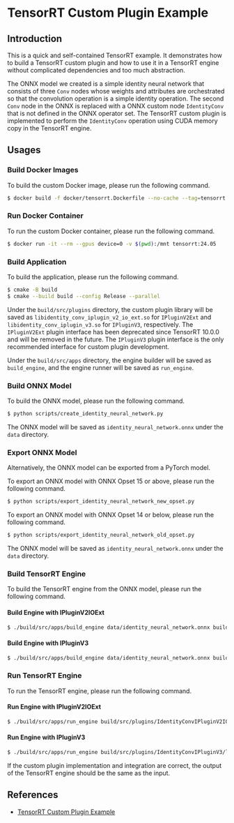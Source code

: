 # TensorRT Custom Plugin Example

## Introduction

This is a quick and self-contained TensorRT example. It demonstrates how to build a TensorRT custom plugin and how to use it in a TensorRT engine without complicated dependencies and too much abstraction.

The ONNX model we created is a simple identity neural network that consists of three `Conv` nodes whose weights and attributes are orchestrated so that the convolution operation is a simple identity operation. The second `Conv` node in the ONNX is replaced with a ONNX custom node `IdentityConv` that is not defined in the ONNX operator set. The TensorRT custom plugin is implemented to perform the `IdentityConv` operation using CUDA memory copy in the TensorRT engine.

## Usages

### Build Docker Images

To build the custom Docker image, please run the following command.

```bash
$ docker build -f docker/tensorrt.Dockerfile --no-cache --tag=tensorrt:24.05 .
```

### Run Docker Container

To run the custom Docker container, please run the following command.

```bash
$ docker run -it --rm --gpus device=0 -v $(pwd):/mnt tensorrt:24.05
```

### Build Application

To build the application, please run the following command.

```bash
$ cmake -B build
$ cmake --build build --config Release --parallel
```

Under the `build/src/plugins` directory, the custom plugin library will be saved as `libidentity_conv_iplugin_v2_io_ext.so` for `IPluginV2Ext` and `libidentity_conv_iplugin_v3.so` for `IPluginV3`, respectively. The `IPluginV2Ext` plugin interface has been deprecated since TensorRT 10.0.0 and will be removed in the future. The `IPluginV3` plugin interface is the only recommended interface for custom plugin development.

Under the `build/src/apps` directory, the engine builder will be saved as `build_engine`, and the engine runner will be saved as `run_engine`.

### Build ONNX Model

To build the ONNX model, please run the following command.

```bash
$ python scripts/create_identity_neural_network.py
```

The ONNX model will be saved as `identity_neural_network.onnx` under the `data` directory.

### Export ONNX Model

Alternatively, the ONNX model can be exported from a PyTorch model.

To export an ONNX model with ONNX Opset 15 or above, please run the following command.

```bash
$ python scripts/export_identity_neural_network_new_opset.py
```

To export an ONNX model with ONNX Opset 14 or below, please run the following command.

```bash
$ python scripts/export_identity_neural_network_old_opset.py
```

The ONNX model will be saved as `identity_neural_network.onnx` under the `data` directory.

### Build TensorRT Engine

To build the TensorRT engine from the ONNX model, please run the following command.

#### Build Engine with IPluginV2IOExt

```bash
$ ./build/src/apps/build_engine data/identity_neural_network.onnx build/src/plugins/IdentityConvIPluginV2IOExt/libidentity_conv_iplugin_v2_io_ext.so data/identity_neural_network_iplugin_v2_io_ext.engine
```

#### Build Engine with IPluginV3

```bash
$ ./build/src/apps/build_engine data/identity_neural_network.onnx build/src/plugins/IdentityConvIPluginV3/libidentity_conv_iplugin_v3.so data/identity_neural_network_iplugin_v3.engine
```

### Run TensorRT Engine

To run the TensorRT engine, please run the following command.

#### Run Engine with IPluginV2IOExt

```bash
$ ./build/src/apps/run_engine build/src/plugins/IdentityConvIPluginV2IOExt/libidentity_conv_iplugin_v2_io_ext.so data/identity_neural_network_iplugin_v2_io_ext.engine
```

#### Run Engine with IPluginV3

```bash
$ ./build/src/apps/run_engine build/src/plugins/IdentityConvIPluginV3/libidentity_conv_iplugin_v3.so data/identity_neural_network_iplugin_v3.engine
```

If the custom plugin implementation and integration are correct, the output of the TensorRT engine should be the same as the input.

## References

- [TensorRT Custom Plugin Example](https://leimao.github.io/blog/TensorRT-Custom-Plugin-Example/)
